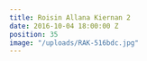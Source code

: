 ```yaml
---
title: Roisin Allana Kiernan 2
date: 2016-10-04 18:00:00 Z
position: 35
image: "/uploads/RAK-516bdc.jpg"
---
```


